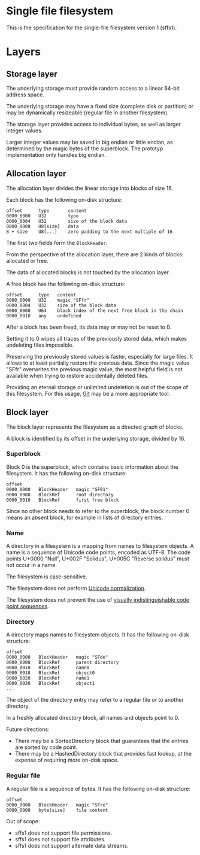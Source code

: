 # Single file filesystem

This is the specification for the single-file filesystem version 1 (sffs1).

# Layers

## Storage layer

The underlying storage must provide random access to a linear 64-bit address space.

The underlying storage may have a fixed size (complete disk or partition)
or may be dynamically resizeable (regular file in another filesystem).

The storage layer provides access to individual bytes, as well as larger integer values.

Larger integer values may be saved in big endian or little endian, as determined by the magic bytes of the superblock.
The prototyp implementation only handles big endian.

## Allocation layer

The allocation layer divides the linear storage into blocks of size 16.

Each block has the following on-disk structure:

~~~text
offset      type       content
0000_0000   U32        type
0000_0004   U32        size of the block data
0000_0008   U8[size]   data
8 + size    U8[...]    zero padding to the next multiple of 16
~~~

The first two fields form the `BlockHeader`.

From the perspective of the allocation layer, there are 2 kinds of blocks: allocated or free.

The data of allocated blocks is not touched by the allocation layer.

A free block has the following on-disk structure:

~~~text
offset      type   content
0000_0000   U32    magic "SFfr"
0000_0004   U32    size of the block data
0000_0008   U64    block index of the next free block in the chain
0000_0010   any    undefined
~~~

After a block has been freed, its data may or may not be reset to 0.

Setting it to 0 wipes all traces of the previously stored data, which makes undeleting files impossible.

Preserving the previously stored values is faster, especially for large files. It allows to at least partially restore
the previous data. Since the magic value "SFfr" overwrites the previous magic value, the most helpful field is not
available when trying to restore accidentally deleted files.

Providing an eternal storage or unlimited undeletion is out of the scope of this filesystem. For this usage,
[Git](https://git-scm.com/) may be a more appropriate tool.

## Block layer

The block layer represents the filesystem as a directed graph of blocks.

A block is identified by its offset in the underlying storage, divided by 16.

### Superblock

Block 0 is the superblock, which contains basic information about the filesystem. It has the following on-disk
structure:

~~~text 
offset
0000_0000   BlockHeader   magic "SF01"
0000_0008   BlockRef      root directory
0000_0010   BlockRef      first free block
~~~

Since no other block needs to refer to the superblock, the block number 0 means an absent block, for example in lists of
directory entries.

### Name

A directory in a filesystem is a mapping from names to filesystem objects. A name is a sequence of Unicode code points,
encoded as UTF-8. The code points U+0000 "Null", U+002F "Solidus", U+005C "Reverse solidus" must not occur in a name.

The filesystem is case-sensitive.

The filesystem does not perform [Unicode normalization](https://unicode.org/reports/tr15/).

The filesystem does not prevent the use of
[visually indistinguishable code point sequences](https://en.wikipedia.org/wiki/Homoglyph).

### Directory

A directory maps names to filesystem objects. It has the following on-disk structure:

~~~text
offset
0000_0000   BlockHeader   magic "SFde"
0000_0008   BlockRef      parent directory
0000_0010   BlockRef      name0
0000_0018   BlockRef      object0
0000_0020   BlockRef      name1
0000_0020   BlockRef      object1
...
~~~

The object of the directory entry may refer to a regular file or to another directory.

In a freshly allocated directory block, all names and objects point to 0.

Future directions:

* There may be a SortedDirectory block that guarantees that the entries are sorted by code point.
* There may be a HashedDirectory block that provides fast lookup, at the expense of requiring more on-disk space.

### Regular file

A regular file is a sequence of bytes. It has the following on-disk structure:

~~~text
offset
0000_0000   BlockHeader   magic "SFre"
0000_0008   byte[size]    file content
~~~

Out of scope:

* sffs1 does not support file permissions.
* sffs1 does not support file attributes.
* sffs1 does not support alternate data streams.
